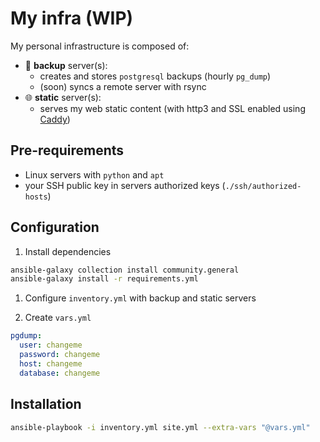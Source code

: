 # My infra (WIP)

My personal infrastructure is composed of:
- 💾 **backup** server(s):
  - creates and stores `postgresql` backups (hourly `pg_dump`)
  - (soon) syncs a remote server with rsync
- 🌐 **static** server(s):
  - serves my web static content (with http3 and SSL enabled using [Caddy](https://github.com/caddyserver/caddy))

## Pre-requirements
- Linux servers with `python` and `apt`
- your SSH public key in servers authorized keys (`./ssh/authorized-hosts`)

## Configuration

1. Install dependencies
```sh
ansible-galaxy collection install community.general
ansible-galaxy install -r requirements.yml
```

1. Configure `inventory.yml` with backup and static servers

1. Create `vars.yml`

```yml
pgdump:
  user: changeme
  password: changeme
  host: changeme
  database: changeme
```

## Installation
```sh
ansible-playbook -i inventory.yml site.yml --extra-vars "@vars.yml"
```
